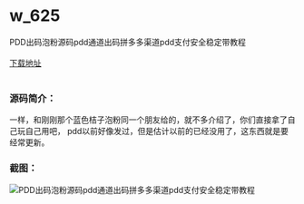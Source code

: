 # w_625
PDD出码泡粉源码pdd通道出码拼多多渠道pdd支付安全稳定带教程
<br/></br>
[下载地址](https://www.uuid2.com/625.html "下载地址")
<br/></br>
<h3>源码简介：</h3>
<p>一样，和刚刚那个蓝色桔子泡粉同一个朋友给的，就不多介绍了，你们直接拿了自己玩自己用吧，
pdd以前好像发过，但是估计以前的已经没用了，这东西就是要经常更新。<p>
<h3>截图：</h3>
<img src="https://www.uuid2.com/wp-content/uploads/img/202105/ab7008f766.gif" alt="PDD出码泡粉源码pdd通道出码拼多多渠道pdd支付安全稳定带教程">
